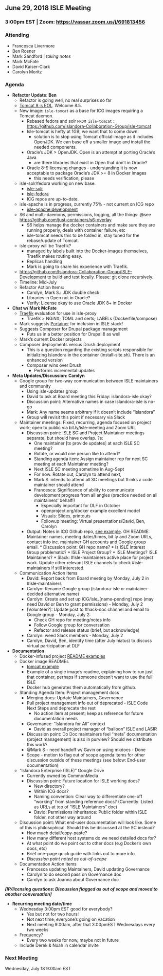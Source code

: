 ## June 29, 2018 ISLE Meeting

### 3:00pm EST | Zoom: https://vassar.zoom.us/j/691813456 

### Attending
* Francesca Livermore
* Ben Rosner
* Mark Sandford | _taking notes_
* Mark McFate
* David Kaiser-Clark
* Carolyn Moritz

### Agenda

* **Refactor Update: Ben**
    * Refactor is going well, no real surprises so far
    * [Tomcat 8 is EOL](http://tomcat.apache.org/tomcat-80-eol.html). Welcome 8.5. 
    * New image: `isle-tomcat` as a base for ICG images requiring a Tomcat daemon. 
        * Rebased fedora and solr `FROM isle-tomcat` : https://github.com/Islandora-Collaboration-Group/isle-tomcat
        * Isle-tomcat is hefty at 1GB, we want that to come down: 
            * solution is to stop using Tomcat official image as it includes OpenJDK.  We can base off a smaller image and install the needed components. 
        * Oracle’s JDK > OpenJDK. Open is an attempt at porting Oracle’s Java
            * are there libraries that exist in Open that don’t in Oracle?
        * Oracle 8-9 licensing changes - understanding it is now acceptable to package Oracle’s JDK >= 8  in Docker Images
            * this needs verification, please
    * isle-solr/fedora working on new base.
        * [isle-solr](https://github.com/Islandora-Collaboration-Group/isle-solr)	
        * [isle-fedora](https://github.com/Islandora-Collaboration-Group/isle-fedora) 
        * ICG repos are up-to-date.
    * isle-apache is in progress, currently 75% - not current on ICG repo
        * [isle-apache:development](https://github.com/br2490/isle-apache/tree/development) 
    * S6 and multi-daemons, permissions, logging, all the things: @see https://github.com/just-containers/s6-overlay 
        * S6 helps manage the docker containers and make sure they are running properly, deals with container failure, etc
        * isle-tomcat needs this to be folded in, stay tuned for the rebase/update of Tomcat.
    * isle-proxy will be Traefik?
        * managed by labels built into the Docker-images themselves, Traefik makes routing easy. 
        * Replicas handling
        * Mark is going to share his experience with Traefik. 
    * https://github.com/Islandora-Collaboration-Group/ISLE-Development to build and test locally.  Please: git clone recursively.
    * Timeline: Mid-July
    * Refactor Action Items:
        * Carolyn, Mark S.: JDK double check:
        * Libraries in Open not in Oracle?
        * Verify: License okay to use Oracle JDK 8+ in Docker
* **Chat w/ Mark McFate**
    * [Traefik](https://traefik.io/) evaluation for use in isle-proxy 
        * Traefik > NGiNX;  TOML and certs;  LABELs (Dockerfile/compose) 	
    * Mark suggests [Portainer](https://portainer.io/) for inclusion in ISLE stack!
    * Suggests Composer for Drupal package management
        * Puts us in a better position for Drupal 8 as well
    * Mark’s current Docker projects
    * Composer deployments versus Drush deployment
        * This is a question regarding the existing scripts responsible for initializing Islandora in the container (install-site.sh).  There is an enhanced version
        * Composer wins over Drush
            * Performs incremental updates
* **Meta Updates/Discussion: Carolyn**
    * Google group for two-way communication between ISLE maintainers and community
        * Using isle-updates group
        * David to ask at Board meeting this Friday: islandora-isle okay?
        * Discussion point: Alternative names in case islandora-isle is no-go
        * Mark: Any name seems arbitrary if it doesn’t include “islandora”
        * Group will revisit this point if necessary via Slack
    * Maintainer meetings: Fixed, recurring, agenda focused on project work; open to public via bit.ly/isle-meeting and Zoom URL
        * Discussion point: ISLE SC and Project Maintainer meetings separate, but should have overlap. ?s:
            * One maintainer [to provide updates] at each ISLE SC meeting? 
            * Rotate, or would one person like to attend? 
            * Standing agenda item: Assign maintainer rep for next SC meeting at each Maintainer meeting?
            * Next ISLE SC meeting sometime in Aug-Sept 
            * For now: Rotate out, Carolyn to attend next, 
            * Mark S. intends to attend all SC meetings but thinks a code maintainer should attend
            * Francesca: Significance of ability to communicate development progress from all angles (practice needed on all maintainers’ behalf!)
                * Especially important for DLF in October
                * openproject.org/docker example excellent model
                * Visuals: Slides, printouts
                * Followup meeting: Virtual presentations/David, Ben, Carolyn
        * Output: Notes in ICG Github repo, [see example](https://github.com/islandora-interest-groups/Islandora-IR-Interest-Group). GH README: Maintainer names, meeting dates/times, bit.ly and Zoom URLs, contact info inc. maintainer GH accounts and Google group email. 
                * Discussion point: GH repo name? 
                    * Is ISLE Interest Group problematic? 
                    * ISLE Project Group? 
                    * ISLE Meetings? ISLE Maintainers? 
                * Slack: #isle-maintainers active place for project work. Update other relevant ISLE channels to check #isle-maintainers if still interested.
    * Communication Action Items
        * David: Report back from Board meeting by Monday, July 2 in #isle-maintainers
        * Carolyn: Rename Google group (islandora-isle or maintainer-decided alternative name)
        * Carolyn: Create and set up ICG/isle_[name-pending] repo (may need David or Ben to grant permissions) - Monday, July 2
        * [Volunteer?]: Update post to #hack-doc channel and email to Google group - Monday, July 2: 
            * Check GH repo for meeting/notes info
            * Follow Google group for conversation
            * Refactor and release status (brief, but acknowledge)
        * Carolyn: weed Slack members - Monday, July 2
        * Carolyn, David, Ben, identify time (after July hiatus) to discuss virtual participation at DLF
* **Documentation**
    * Docker-infused project [README examples](https://www.openproject.org/docker/ )
    * Docker image READMEs
        * [tomcat example](https://hub.docker.com/_/tomcat/)
        * Example of a single image’s readme, explaining how to run just that container, perhaps if someone doesn’t want to use the full ISLE
        * Docker hub generates them automatically from github.  
    * Standing Agenda Item: Project management docs
        * Merging docs: Update Maintainers, Governance
        * Pull project management info out of deprecated - ISLE Code Next Steps and deprecate the rest 
            * No action item at present; keep as reference for future documentation needs
        * Governance: “Islandora for All” context
            * David as overall project manager of “balloon” ISLE and LASIR
        * Discussion point: Do Doc maintainers feel “meta” documentation (project management) is also in purview? Should we distribute this work?
        * @Mark S - need handoff w/ Gavin on using mkdocs - Done
        * Scope - motion to flag out of scope agenda items for other discussion outside of these meetings (see below: End-user documentation)
    * “Islandora Enterprise (ISLE)” Google Drive
        * Currently owned by CommonMedia
        * Discussion point: Future location for ISLE working docs? 
            * New directory?
            * Within ICG docs?
            * Naming convention: Clear way to differentiate one-off “working” from standing reference docs? (Currently: Listed as URLs at top of “ISLE Maintainers” doc)
            * David: Permissions inheritance: Public folder within ISLE folder, not other way around
    * Discussion point: What end-user documentation will look like.  Some of this is philosophical. Should this be discussed at the SC instead? 
        * How much detail/copy-paste?  
        * How many different host systems do we need detailed docs for? 
        * At what point do we point out to other docs (e.g Docker’s own docs, etc)
        * Brief one-page quick guide with links out to more info
        * _Discussion point noted as out-of-scope_
    * Documentation Action Items
        * Francesca updating Maintainers, David updating Governance
        * Carolyn to do second pass on Governance doc
        * Carolyn to ask Joanna about Governance doc

**_[IP/licensing questions: Discussion flagged as out of scope and moved to another conversation]_**

* **Recurring meeting date/time**
    * Wednesday 3:00pm EST good for everybody?
        * Yes but not for two hours!
        * Not next time; everyone’s going on vacation
        * Next meeting 9:00am, after that 3:00pmEST Wednesdays every two weeks
    * Frequency?
        * Every two weeks for now, maybe not in future
    * Include Derek & Noah in calendar invite

### Next Meeting
Wednesday, July 18 9:00am EST
